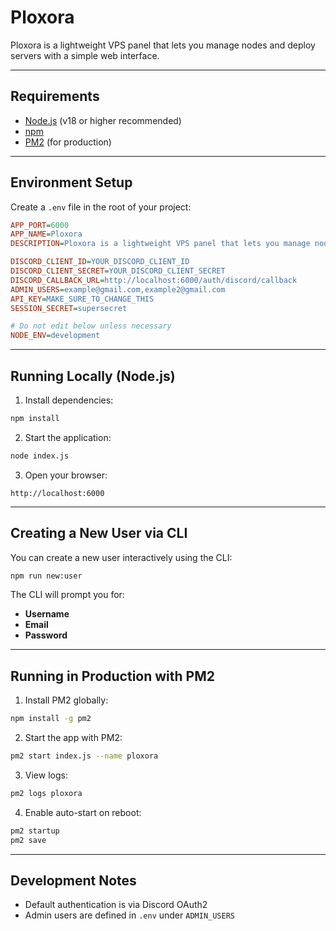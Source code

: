 # Ploxora

Ploxora is a lightweight VPS panel that lets you manage nodes and deploy servers with a simple web interface.

---

## Requirements

* [Node.js](https://nodejs.org/) (v18 or higher recommended)
* [npm](https://www.npmjs.com/)
* [PM2](https://pm2.keymetrics.io/) (for production)

---

## Environment Setup

Create a `.env` file in the root of your project:

```ini
APP_PORT=6000
APP_NAME=Ploxora
DESCRIPTION=Ploxora is a lightweight VPS panel that lets you manage nodes and deploy servers with a simple web interface.

DISCORD_CLIENT_ID=YOUR_DISCORD_CLIENT_ID
DISCORD_CLIENT_SECRET=YOUR_DISCORD_CLIENT_SECRET
DISCORD_CALLBACK_URL=http://localhost:6000/auth/discord/callback
ADMIN_USERS=example@gmail.com,example2@gmail.com
API_KEY=MAKE_SURE_TO_CHANGE_THIS
SESSION_SECRET=supersecret

# Do not edit below unless necessary
NODE_ENV=development
```

---

## Running Locally (Node.js)

1. Install dependencies:

```bash
npm install
```

2. Start the application:

```bash
node index.js
```

3. Open your browser:

```
http://localhost:6000
```

---

## Creating a New User via CLI

You can create a new user interactively using the CLI:

```bash
npm run new:user
```

The CLI will prompt you for:

* **Username**
* **Email**
* **Password**

---

## Running in Production with PM2

1. Install PM2 globally:

```bash
npm install -g pm2
```

2. Start the app with PM2:

```bash
pm2 start index.js --name ploxora
```

3. View logs:

```bash
pm2 logs ploxora
```

4. Enable auto-start on reboot:

```bash
pm2 startup
pm2 save
```

---

## Development Notes

* Default authentication is via Discord OAuth2
* Admin users are defined in `.env` under `ADMIN_USERS`
